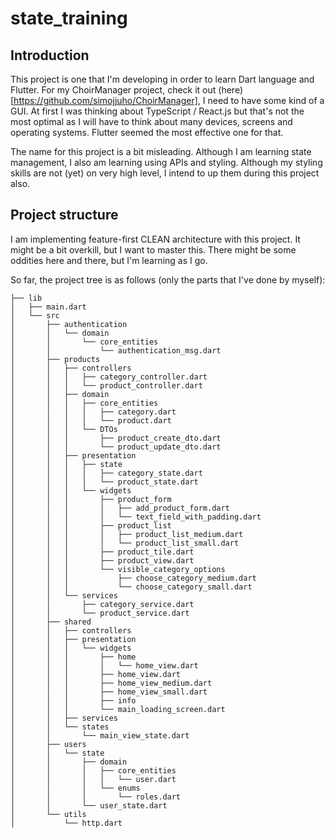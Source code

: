 # state_training

## Introduction

This project is one that I'm developing in order to learn Dart language and Flutter. For my ChoirManager project, check it out (here)[https://github.com/simojjuho/ChoirManager], I need to have some kind of a GUI. At first I was thinking about TypeScript / React.js but that's not the most optimal as I will have to think about many devices, screens and operating systems. Flutter seemed the most effective one for that.

The name for this project is a bit misleading. Although I am learning state management, I also am learning using APIs and styling. Although my styling skills are not (yet) on very high level, I intend to up them during this project also.

## Project structure

I am implementing feature-first CLEAN architecture with this project. It might be a bit overkill, but I want to master this. There might be some oddities here and there, but I'm learning as I go.

So far, the project tree is as follows (only  the parts that I've done by myself):

```
├── lib
│   ├── main.dart
│   └── src
│       ├── authentication
│       │   └── domain
│       │       └── core_entities
│       │           └── authentication_msg.dart
│       ├── products
│       │   ├── controllers
│       │   │   ├── category_controller.dart
│       │   │   └── product_controller.dart
│       │   ├── domain
│       │   │   ├── core_entities
│       │   │   │   ├── category.dart
│       │   │   │   └── product.dart
│       │   │   └── DTOs
│       │   │       ├── product_create_dto.dart
│       │   │       └── product_update_dto.dart
│       │   ├── presentation
│       │   │   ├── state
│       │   │   │   ├── category_state.dart
│       │   │   │   └── product_state.dart
│       │   │   └── widgets
│       │   │       ├── product_form
│       │   │       │   ├── add_product_form.dart
│       │   │       │   └── text_field_with_padding.dart
│       │   │       ├── product_list
│       │   │       │   ├── product_list_medium.dart
│       │   │       │   └── product_list_small.dart
│       │   │       ├── product_tile.dart
│       │   │       ├── product_view.dart
│       │   │       └── visible_category_options
│       │   │           ├── choose_category_medium.dart
│       │   │           └── choose_category_small.dart
│       │   └── services
│       │       ├── category_service.dart
│       │       └── product_service.dart
│       ├── shared
│       │   ├── controllers
│       │   ├── presentation
│       │   │   └── widgets
│       │   │       ├── home
│       │   │       │   └── home_view.dart
│       │   │       ├── home_view.dart
│       │   │       ├── home_view_medium.dart
│       │   │       ├── home_view_small.dart
│       │   │       ├── info
│       │   │       └── main_loading_screen.dart
│       │   ├── services
│       │   └── states
│       │       └── main_view_state.dart
│       ├── users
│       │   └── state
│       │       ├── domain
│       │       │   ├── core_entities
│       │       │   │   └── user.dart
│       │       │   └── enums
│       │       │       └── roles.dart
│       │       └── user_state.dart
│       └── utils
│           └── http.dart
```
